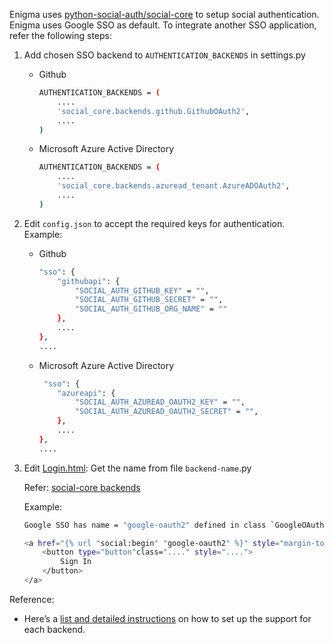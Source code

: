 Enigma uses [python-social-auth/social-core](https://github.com/python-social-auth/social-core) to setup social authentication.
Enigma uses Google SSO as default. To integrate another SSO application, refer the following steps:

1. Add chosen SSO backend to `AUTHENTICATION_BACKENDS` in settings.py
    - Github
        ```bash
        AUTHENTICATION_BACKENDS = (
            ....
            'social_core.backends.github.GithubOAuth2',
            ....
        )
        ```
    - Microsoft Azure Active Directory
        ```bash
        AUTHENTICATION_BACKENDS = (
            ....
            'social_core.backends.azuread_tenant.AzureADOAuth2',
            ....
        )
        ```
2. Edit `config.json` to accept the required keys for authentication.
    Example:
    - Github
        ```bash
        "sso": {
            "githubapi": {
                "SOCIAL_AUTH_GITHUB_KEY" = "",
                "SOCIAL_AUTH_GITHUB_SECRET" = "",
                "SOCIAL_AUTH_GITHUB_ORG_NAME" = ""
            },
            ....
        },
        ....
        ```
    - Microsoft Azure Active Directory
        ```bash
         "sso": {
            "azureapi": {
                "SOCIAL_AUTH_AZUREAD_OAUTH2_KEY" = "",
                "SOCIAL_AUTH_AZUREAD_OAUTH2_SECRET" = "",
            },
            ....
        },
        ....
        ```
3. Edit [Login.html](/templates/registration/login.html):
    Get the name from file `backend-name`.py

    Refer: [social-core backends](https://github.com/python-social-auth/social-core/blob/master/social_core/backends/)

    Example:
    ```bash
    Google SSO has name = "google-oauth2" defined in class `GoogleOAuth2`

    <a href="{% url "social:begin" "google-oauth2" %}" style="margin-top:2%">
        <button type="button"class="...." style="....">
            Sign In
        </button>
    </a>
    ```

Reference:
- Here’s a [list and detailed instructions](https://python-social-auth.readthedocs.io/en/latest/backends/index.html) on how to set up the support for each backend.
